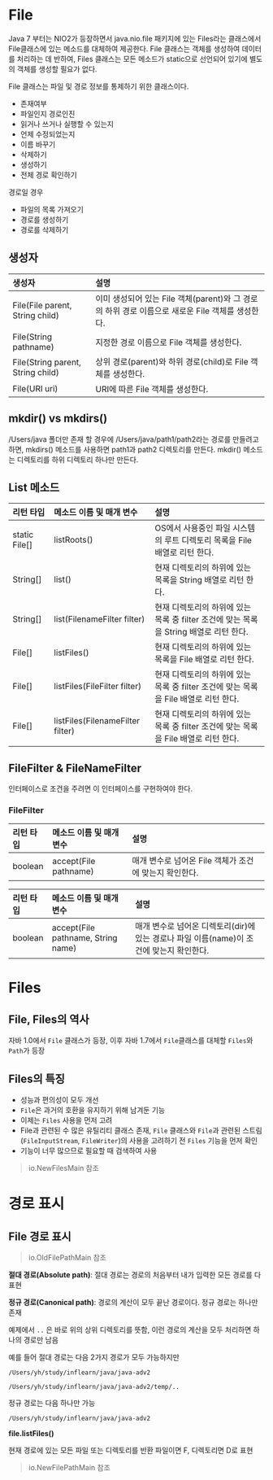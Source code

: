 # File

Java 7 부터는 NIO2가 등장하면서 java.nio.file 패키지에 있는 Files라는 클래스에서 File클래스에 있는 메소드를 대체하여 제공한다.
File 클래스는 객체를 생성하여 데이터를 처리하는 데 반하여, Files 클래스는 모든 메소드가 static으로 선언되어 있기에 별도의 객체를 생성할 필요가 없다.

File 클래스는 파일 및 경로 정보를 통제하기 위한 클래스이다.

- 존재여부
- 파일인지 경로인진
- 읽거나 쓰거나 실행할 수 있는지
- 언제 수정되었는지
- 이름 바꾸기
- 삭제하기
- 생성하기
- 전체 경로 확인하기

경로일 경우
- 파일의 목록 가져오기
- 경로를 생성하기
- 경로를 삭제하기

## 생성자 

| 생성자                               | 설명                                                              |
|:----------------------------------|:----------------------------------------------------------------|
| File(File parent, String child)   | 이미 생성되어 있는 File 객체(parent)와 그 경로의 하위 경로 이름으로 새로운 File 객체를 생성한다. |
| File(String pathname)             | 지정한 경로 이름으로 File 객체를 생성한다.                                      |
| File(String parent, String child) | 상위 경로(parent)와 하위 경로(child)로 File 객체를 생성한다.                     |
| File(URI uri)                     | URI에 따른 File 객체를 생성한다.                                          |

## mkdir() vs mkdirs()

/Users/java 폴더만 존재 할 경우에 /Users/java/path1/path2라는 경로를 만들려고 하면, mkdirs() 메소드를 사용하면 path1과 path2 디렉토리를 만든다.
mkdir() 메소드는 디렉토리를 하위 디렉토리 하나만 만든다.

## List 메소드

| 리턴 타입         | 메소드 이름 및 매개 변수                   | 설명                                                       |
|:--------------|:---------------------------------|:---------------------------------------------------------|
| static File[] | listRoots()                      | OS에서 사용중인 파일 시스템의 루트 디렉토리 목록을 File 배열로 리턴 한다.            |
| String[]      | list()                           | 현재 디렉토리의 하위에 있는 목록을 String 배열로 리턴 한다.                    |
| String[]      | list(FilenameFilter filter)      | 현재 디렉토리의 하위에 있는 목록 중 filter 조건에 맞는 목록을 String 배열로 리턴 한다. |
| File[]        | listFiles()                      | 현재 디렉토리의 하위에 있는 목록을 File 배열로 리턴 한다.                      |
| File[]        | listFiles(FileFilter filter)     | 현재 디렉토리의 하위에 있는 목록 중 filter 조건에 맞는 목록을 File 배열로 리턴 한다.   |
| File[]        | listFiles(FilenameFilter filter) | 현재 디렉토리의 하위에 있는 목록 중 filter 조건에 맞는 목록을 File 배열로 리턴 한다. |

## FileFilter & FileNameFilter

인터페이스로 조건을 주려면 이 인터페이스를 구현하여야 한다.

### FileFilter
| 리턴 타입   | 메소드 이름 및 매개 변수        | 설명                                |
|:--------|:----------------------|:----------------------------------|
| boolean | accept(File pathname) | 매개 변수로 넘어온 File 객체가 조건에 맞는지 확인한다. |

| 리턴 타입   | 메소드 이름 및 매개 변수                     | 설명                                                      |
|:--------|:-----------------------------------|:--------------------------------------------------------|
| boolean | accept(File pathname, String name) | 매개 변수로 넘어온 디렉토리(dir)에 있는 경로나 파일 이름(name)이 조건에 맞는지 확인한다. |


# Files

## File, Files의 역사

자바 1.0에서 `File` 클래스가 등장, 이후 자바 1.7에서 `File`클래스를 대체할 `Files`와 `Path`가 등장

## Files의 특징

- 성능과 편의성이 모두 개선
- `File`은 과거의 호환을 유지하기 위해 남겨둔 기능
- 이제는 `Files` 사용을 먼저 고려
- File과 관련된 수 많은 유틸리티 클래스 존재, `File` 클래스와 `File`과 관련된 스트림(`FileInputStream`, `FileWriter`)의 사용을 고려하기 전 `Files` 기능을 먼저 확인
- 기능이 너무 많으므로 필요할 때 검색하여 사용

> io.NewFilesMain 참조

# 경로 표시

## File 경로 표시

> io.OldFilePathMain 참조

**절대 경로(Absolute path)**: 절대 경로는 경로의 처음부터 내가 입력한 모든 경로를 다 표현

**정규 경로(Canonical path)**: 경로의 계산이 모두 끝난 경로이다. 정규 경로는 하나만 존재

예제에서 `..` 은 바로 위의 상위 디렉토리를 뜻함, 이런 경로의 계산을 모두 처리하면 하나의 경로만 남음

예를 들어 절대 경로는 다음 2가지 경로가 모두 가능하지만

`/Users/yh/study/inflearn/java/java-adv2`

`/Users/yh/study/inflearn/java/java-adv2/temp/..`

정규 경로는 다음 하나만 가능

`/Users/yh/study/inflearn/java/java-adv2`

**file.listFiles()**

현재 경로에 있는 모든 파일 또는 디렉토리를 반환
파일이면 F, 디렉토리면 D로 표현

> io.NewFilePathMain 참조

